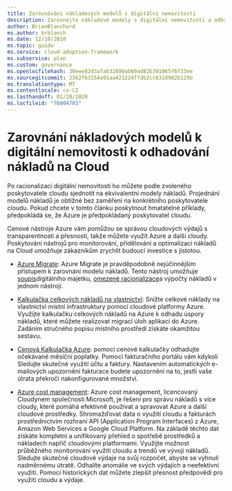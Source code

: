 ```yaml
---
title: Zarovnávání nákladových modelů s digitální nemovitosti
description: Zarovnejte nákladové modely s digitální nemovitosti a odhadujte náklady na Cloud.
author: BrianBlanchard
ms.author: brblanch
ms.date: 12/10/2018
ms.topic: guide
ms.service: cloud-adoption-framework
ms.subservice: plan
ms.custom: governance
ms.openlocfilehash: 30eee82d3afab32890ab00ad82b38106576f33ee
ms.sourcegitcommit: 2362fb3154a91aa421224ffdb2cc632d982b129b
ms.translationtype: MT
ms.contentlocale: cs-CZ
ms.lasthandoff: 01/28/2020
ms.locfileid: "76804703"
---
```

# <a name="align-cost-models-with-the-digital-estate-to-forecast-cloud-costs"></a>Zarovnání nákladových modelů k digitální nemovitosti k odhadování nákladů na Cloud

Po racionalizaci digitální nemovitosti ho můžete podle zvoleného poskytovatele cloudu sjednotit na ekvivalentní modely nákladů. Projednání modelů nákladů je obtížné bez zaměření na konkrétního poskytovatele cloudu. Pokud chcete v tomto článku poskytnout hmatatelné příklady, předpokládá se, že Azure je předpokládaný poskytovatel cloudu.

Cenové nástroje Azure vám pomůžou se správou cloudových výdajů s transparentností a přesností, takže můžete využít Azure a další cloudy. Poskytování nástrojů pro monitorování, přidělování a optimalizaci nákladů na Cloud umožňuje zákazníkům zrychlit budoucí investice s jistotou.

- [Azure Migrate](https://docs.microsoft.com/azure/migrate/migrate-overview): Azure Migrate je pravděpodobně nejúčinnějším přístupem k zarovnání modelu nákladů. Tento nástroj umožňuje [soupis](./inventory.md)digitálního majetku, [omezené racionalizace](./rationalize.md)a výpočty nákladů v jednom nástroji.

- [Kalkulačka celkových nákladů na vlastnictví](https://azure.microsoft.com/pricing/tco/calculator): Snižte celkové náklady na vlastnictví místní infrastruktury pomocí cloudové platformy Azure. Využijte kalkulačku celkových nákladů na Azure k odhadu úspory nákladů, které můžete realizovat migrací úloh aplikací do Azure. Zadáním stručného popisu místního prostředí získáte okamžitou sestavu.

- [Cenová Kalkulačka Azure](https://azure.microsoft.com/pricing): pomocí cenové kalkulačky odhadujte očekávané měsíční poplatky. Pomocí fakturačního portálu vám kdykoli Sledujte skutečné využití účtu a faktury. Nastavením automatických e-mailových upozornění fakturace budete upozorněni na to, jestli vaše útrata překročí nakonfigurované množství.

- [Azure cost management](https://azure.microsoft.com/services/cost-management): Azure cost management, licencovaný Cloudynem společnosti Microsoft, je řešení pro správu nákladů s více cloudy, které pomáhá efektivně používat a spravovat Azure a další cloudové prostředky. Shromažďovat data o využití cloudu a fakturách prostřednictvím rozhraní API (Application Program Interfaces) z Azure, Amazon Web Services a Google Cloud Platform. Na základě těchto dat získáte kompletní a unifikovaný přehled o spotřebě prostředků a nákladech napříč cloudovými platformami. Využijte možnost průběžného monitorování využití cloudu a trendů ve vývoji nákladů. Sledujte skutečné cloudové výdaje na svůj rozpočet, abyste se vyhnuli nadměrnému útratě. Odhalíte anomálie ve svých výdajích a neefektivní využití. Pomocí historických dat můžete zlepšit přesnost předpovědi pro využití cloudu a výdaje.
